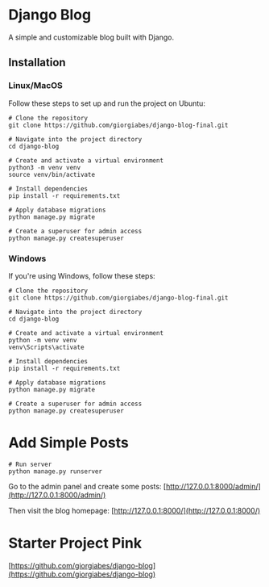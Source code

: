 # Django Blog

A simple and customizable blog built with Django.

## Installation

### **Linux/MacOS**

Follow these steps to set up and run the project on Ubuntu:

```
# Clone the repository
git clone https://github.com/giorgiabes/django-blog-final.git

# Navigate into the project directory
cd django-blog

# Create and activate a virtual environment
python3 -m venv venv
source venv/bin/activate

# Install dependencies
pip install -r requirements.txt

# Apply database migrations
python manage.py migrate

# Create a superuser for admin access
python manage.py createsuperuser
```
### **Windows**
If you're using Windows, follow these steps:
```
# Clone the repository
git clone https://github.com/giorgiabes/django-blog-final.git

# Navigate into the project directory
cd django-blog

# Create and activate a virtual environment
python -m venv venv
venv\Scripts\activate

# Install dependencies
pip install -r requirements.txt

# Apply database migrations
python manage.py migrate

# Create a superuser for admin access
python manage.py createsuperuser
```

# **Add Simple Posts**

```
# Run server
python manage.py runserver
```
Go to the admin panel and create some posts: [http://127.0.0.1:8000/admin/](http://127.0.0.1:8000/admin/)

Then visit the blog homepage: [http://127.0.0.1:8000/](http://127.0.0.1:8000/)


# **Starter Project Pink**
[https://github.com/giorgiabes/django-blog](https://github.com/giorgiabes/django-blog)
